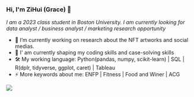 ### Hi, I'm ZiHui (Grace) 👋

*I am a 2023 class student in Boston University. I am currently looking for data analyst / business analyst / marketing research opportunity*


- 🔭 I’m currently working on research about the NFT artworks and social medias.  
- 🌱 I' am currently shaping my coding skills and case-solving skills
- 🛠 My working language: Python(pandas, numpy, scikit-learn) | SQL | R(dplr, tidyverse, ggplot, caret) | Tableau
- ⚡ More keywords about me: ENFP | Fitness | Food and Winer | ACG

![](https://github-readme-stats.vercel.app/api?username=mayandev)
